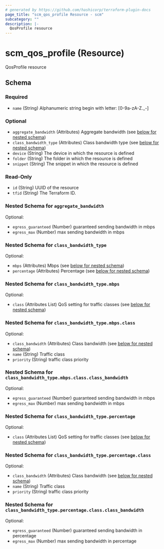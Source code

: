 ```yaml
---
# generated by https://github.com/hashicorp/terraform-plugin-docs
page_title: "scm_qos_profile Resource - scm"
subcategory: ""
description: |-
  QosProfile resource
---
```


# scm_qos_profile (Resource)

QosProfile resource



<!-- schema generated by tfplugindocs -->
## Schema

### Required

- `name` (String) Alphanumeric string begin with letter: [0-9a-zA-Z._-]

### Optional

- `aggregate_bandwidth` (Attributes) Aggregate bandwidth (see [below for nested schema](#nestedatt--aggregate_bandwidth))
- `class_bandwidth_type` (Attributes) Class bandwidth type (see [below for nested schema](#nestedatt--class_bandwidth_type))
- `device` (String) The device in which the resource is defined
- `folder` (String) The folder in which the resource is defined
- `snippet` (String) The snippet in which the resource is defined

### Read-Only

- `id` (String) UUID of the resource
- `tfid` (String) The Terraform ID.

<a id="nestedatt--aggregate_bandwidth"></a>
### Nested Schema for `aggregate_bandwidth`

Optional:

- `egress_guaranteed` (Number) guaranteed sending bandwidth in mbps
- `egress_max` (Number) max sending bandwidth in mbps


<a id="nestedatt--class_bandwidth_type"></a>
### Nested Schema for `class_bandwidth_type`

Optional:

- `mbps` (Attributes) Mbps (see [below for nested schema](#nestedatt--class_bandwidth_type--mbps))
- `percentage` (Attributes) Percentage (see [below for nested schema](#nestedatt--class_bandwidth_type--percentage))

<a id="nestedatt--class_bandwidth_type--mbps"></a>
### Nested Schema for `class_bandwidth_type.mbps`

Optional:

- `class` (Attributes List) QoS setting for traffic classes (see [below for nested schema](#nestedatt--class_bandwidth_type--mbps--class))

<a id="nestedatt--class_bandwidth_type--mbps--class"></a>
### Nested Schema for `class_bandwidth_type.mbps.class`

Optional:

- `class_bandwidth` (Attributes) Class bandwidth (see [below for nested schema](#nestedatt--class_bandwidth_type--mbps--class--class_bandwidth))
- `name` (String) Traffic class
- `priority` (String) traffic class priority

<a id="nestedatt--class_bandwidth_type--mbps--class--class_bandwidth"></a>
### Nested Schema for `class_bandwidth_type.mbps.class.class_bandwidth`

Optional:

- `egress_guaranteed` (Number) guaranteed sending bandwidth in mbps
- `egress_max` (Number) max sending bandwidth in mbps




<a id="nestedatt--class_bandwidth_type--percentage"></a>
### Nested Schema for `class_bandwidth_type.percentage`

Optional:

- `class` (Attributes List) QoS setting for traffic classes (see [below for nested schema](#nestedatt--class_bandwidth_type--percentage--class))

<a id="nestedatt--class_bandwidth_type--percentage--class"></a>
### Nested Schema for `class_bandwidth_type.percentage.class`

Optional:

- `class_bandwidth` (Attributes) Class bandwidth (see [below for nested schema](#nestedatt--class_bandwidth_type--percentage--class--class_bandwidth))
- `name` (String) Traffic class
- `priority` (String) traffic class priority

<a id="nestedatt--class_bandwidth_type--percentage--class--class_bandwidth"></a>
### Nested Schema for `class_bandwidth_type.percentage.class.class_bandwidth`

Optional:

- `egress_guaranteed` (Number) guaranteed sending bandwidth in percentage
- `egress_max` (Number) max sending bandwidth in percentage
